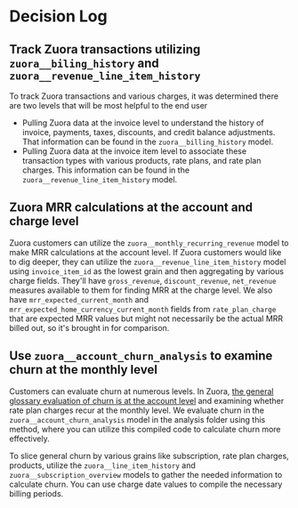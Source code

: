 # Decision Log

## Track Zuora transactions utilizing `zuora__biling_history` and `zuora__revenue_line_item_history`
To track Zuora transactions and various charges, it was determined there are two levels that will be most helpful to the end user
* Pulling Zuora data at the invoice level to understand the history of invoice, payments, taxes, discounts, and credit balance adjustments. That information can be found in the `zuora__billing_history` model.
* Pulling Zuora data at the invoice item level to associate these transaction types with various products, rate plans, and rate plan charges. This information can be found in the `zuora__revenue_line_item_history` model.

## Zuora MRR calculations at the account and charge level
Zuora customers can utilize the `zuora__monthly_recurring_revenue` model to make MRR calculations at the account level. If Zuora customers would like to dig deeper, they can utilize the `zuora__revenue_line_item_history` model using `invoice_item_id` as the lowest grain and then aggregating by various charge fields. They'll have `gross_revenue`, `discount_revenue`, `net_revenue` measures available to them for finding MRR at the charge level. We also have `mrr_expected_current_month` and `mrr_expected_home_currency_current_month` fields from `rate_plan_charge` that are expected MRR values but might not necessarily be the actual MRR billed out, so it's brought in for comparison.

## Use `zuora__account_churn_analysis` to examine churn at the monthly level
Customers can evaluate churn at numerous levels. In Zuora, [the general glossary evaluation of churn is at the account level](https://knowledgecenter.zuora.com/Zuora_Central_Platform/Analytics/Analytics_Quick_Reference/Analytics_metric_glossary) and examining whether rate plan charges recur at the monthly level. We evaluate churn in the `zuora__account_churn_analysis` model in the analysis folder using this method, where you can utilize this compiled code to calculate churn more effectively.

To slice general churn by various grains like subscription, rate plan charges, products, utilize the `zuora__line_item_history` and `zuora__subscription_overview` models to gather the needed information to calculate churn. You can use charge date values to compile the necessary billing periods.